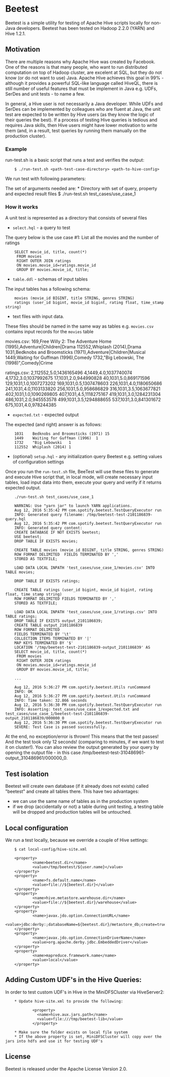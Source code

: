 Beetest
=======

Beetest is a simple utility for testing of Apache Hive scripts locally for non-Java developers.
Beetest has been tested on Hadoop 2.2.0 (YARN) and Hive 1.2.1.

Motivation
----------
There are multiple reasons why Apache Hive was created by Facebook. One of the reasons is that many people, who want to run distributed computation on top of Hadoop cluster, are excelent at SQL, but they do not know (or do not want to use) Java. Apache Hive achieves this goal in 99% - although it provides a powerful SQL-like language called HiveQL, there is still number of useful features that must be implement in Java e.g. UDFs, SerDes and unit tests - to name a few.

In general, a Hive user is not necessarily a Java developer. While UDFs and SerDes can be implemented by colleagues who are fluent at Java, the unit test are expected to be written by Hive users (as they know the logic of their queries the best). If a process of testing Hive queries is tedious and requires Java skills, then Hive users might have lower motivation to write them (and, in a result, test queries by running them manually on the production cluster).


### Example

run-test.sh is a basic script that runs a test and verifies the output:

        $ ./run-test.sh <path-test-case-directory> <path-to-hive-config>

We run test with following parameters:

The set of arguments needed are:
        * Directory with set of query, property and expected result files
                $ ./run-test.sh test_cases/use_case_1


### How it works

A unit test is represented as a directory that consists of several files
* `select.hql` - a query to test

The query below is the use case #1: List all the movies and the number of ratings 

        SELECT movie_id, title, count(*)
         FROM movies
         RIGHT OUTER JOIN ratings
         ON movies.movie_id=ratings.movie_id
         GROUP BY movies.movie_id, title;

* `table.ddl` - schemas of input tables

The input tables has a following schema:

        movies (movie_id BIGINT, title STRING, genres STRING)
        ratings (user_id bigint, movie_id bigint, rating float, time_stamp string)

* text files with input data.

These files should be named in the same way as tables e.g. `movies.csv` contains input records for the `movies` table

movies.csv:
        169,Free Willy 2: The Adventure Home (1995),Adventure|Children|Drama
        112552,Whiplash (2014),Drama
        1031,Bedknobs and Broomsticks (1971),Adventure|Children|Musical
        1449,Waiting for Guffman (1996),Comedy
        1732,"Big Lebowski, The (1998)",Comedy|Crime

ratings.csv:
        2,112552,5.0,1436165496
        4,1449,4.0,1037740074
        4,1732,3.0,1037992675
        17,1031,2.0,944990828
        40,1031,5.0,869171596
        129,1031,1.0,1007273202
        169,1031,0.5,1307478603
        226,1031,4.0,1180650686
        241,1031,4.0,1103133820
        256,1031,5.0,958686829
        316,1031,3.5,1063677821
        402,1031,1.0,1090269805
        407,1031,4.5,1118275167
        419,1031,3.0,1284231304
        486,1031,2.0,945553578
        499,1031,3.5,1294888655
        537,1031,3.0,841301672
        675,1031,4.0,978244385

* `expected.txt` - expected output

The expected (and right) answer is as follows:

        1031	Bedknobs and Broomsticks (1971)	15
        1449	Waiting for Guffman (1996)	1
        1732	"Big Lebowski	1
        112552	Whiplash (2014)	1

* (optional) `setup.hql` - any initialization query Beetest e.g. setting values of configuration settings

Once you run the `run-test.sh` file, BeeTest will use these files to generate and execute Hive script that, in local mode, will create necessary input tables, load input data into them, execute your query and verify if it returns expected output.

        ./run-test.sh test_cases/use_case_1

        WARNING: Use "yarn jar" to launch YARN applications.
        Aug 12, 2016 5:35:42 PM com.spotify.beetest.TestQueryExecutor run
        INFO: Generated query filename: /tmp/beetest-test-2101186839-query.hql
        Aug 12, 2016 5:35:42 PM com.spotify.beetest.TestQueryExecutor run
        INFO: Generated query content: 
        CREATE DATABASE IF NOT EXISTS beetest;
        USE beetest;
        DROP TABLE IF EXISTS movies;
        
        CREATE TABLE movies (movie_id BIGINT, title STRING, genres STRING)
        ROW FORMAT DELIMITED  FIELDS TERMINATED BY ',' 
        STORED AS TEXTFILE;
        
        LOAD DATA LOCAL INPATH 'test_cases/use_case_1/movies.csv' INTO TABLE movies;
        
        DROP TABLE IF EXISTS ratings;
        
        CREATE TABLE ratings (user_id bigint, movie_id bigint, rating float, time_stamp string)
        ROW FORMAT DELIMITED FIELDS TERMINATED BY ',' 
        STORED AS TEXTFILE;
        
        LOAD DATA LOCAL INPATH 'test_cases/use_case_1/ratings.csv' INTO TABLE ratings;
        DROP TABLE IF EXISTS output_2101186839;
        CREATE TABLE output_2101186839
        ROW FORMAT DELIMITED 
        FIELDS TERMINATED BY '\t'
        COLLECTION ITEMS TERMINATED BY '|'
        MAP KEYS TERMINATED BY '$'
        LOCATION '/tmp/beetest-test-2101186839-output_2101186839' AS 
        SELECT movie_id, title, count(*)
         FROM movies
         RIGHT OUTER JOIN ratings
         ON movies.movie_id=ratings.movie_id
         GROUP BY movies.movie_id, title;

        ...

        Aug 12, 2016 5:36:27 PM com.spotify.beetest.Utils runCommand
        INFO: OK
        Aug 12, 2016 5:36:27 PM com.spotify.beetest.Utils runCommand
        INFO: Time taken: 32.866 seconds
        Aug 12, 2016 5:36:30 PM com.spotify.beetest.TestQueryExecutor run
        INFO: Asserting: test_cases/use_case_1/expected.txt and test_cases/use_case_1/beetest-test-2101186839-output_2101186839/000000_0
        Aug 12, 2016 5:36:30 PM com.spotify.beetest.TestQueryExecutor run
        SEVERE: Test Case is passed successfully.


At the end, no exception/error is thrown! This means that the test passes! And the test took only 12 seconds! (comparing to minutes, if we want to test it on cluster!).
You can also review the output generated by your query by opening the output file - in this case /tmp/beetest-test-310486961-output_310486961/000000_0.


Test isolation
-----

Beetest will create own database (if it already does not exists) called "beetest" and create all tables there. This have two advantages:
* we can use the same name of tables as in the production system
* if we drop (accidentally or not) a table during unit testing, a testing table will be dropped and production tables will be untouched.

Local configuration
-----
We run a test locally, because we override a couple of Hive settings:

        $ cat local-config/hive-site.xml

        <property>
                <name>beetest.dir</name>
                <value>/tmp/beetest/${user.name}</value>
        </property>
        <property>
                <name>fs.default.name</name>
                <value>file://${beetest.dir}</value>
        </property>
        <property>
                <name>hive.metastore.warehouse.dir</name>
                <value>file://${beetest.dir}/warehouse</value>
        </property>
        <property>
                <name>javax.jdo.option.ConnectionURL</name>
                <value>jdbc:derby:;databaseName=${beetest.dir}/metastore_db;create=true</value>
        </property>
        <property>
                <name>javax.jdo.option.ConnectionDriverName</name>
                <value>org.apache.derby.jdbc.EmbeddedDriver</value>
        </property>
        <property>
                <name>mapreduce.framework.name</name>
                <value>local</value>
        </property>

Adding Custom UDF's in the Hive Queries:
-----
In order to test custom UDF's in Hive in the MiniDFSCluster via HiveServer2:

        * Update hive-site.xml to provide the following:

                <property>
                  <name>hive.aux.jars.path</name>
                  <value>file:///tmp/beetest-lib</value>
                </property>

        * Make sure the folder exists on local file system
        * If the above property is set, MiniDFSCluster will copy over the jars into hdfs and use it for testing UDF's

License
-----
Beetest is released under the Apache License Version 2.0.
